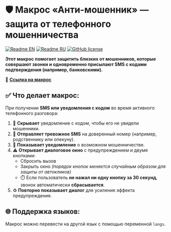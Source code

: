 # 🛡️ Макрос «Анти-мошенник» — защита от телефонного мошенничества

[![Readme EN](https://img.shields.io/badge/README-EN-blue.svg)](./README.md)
[![Readme RU](https://img.shields.io/badge/README-RU-blue.svg)](./README_RU.md)
[![GitHub license](https://img.shields.io/badge/license-MIT-458a7b.svg)](../LICENSE)

**Этот макрос помогает защитить близких от мошенников, которые совершают звонки и одновременно присылают SMS с кодами подтверждения (например, банковскими).**

📲 **[Ссылка на макрос](https://www.macrodroidlink.com/macrostore?id=25801)**

## ✅ Что делает макрос:
При получении **SMS или уведомления с кодом** во время активного телефонного разговора:

1. 📴 **Скрывает** уведомление с кодом, чтобы его не увидели мошенники.
2. 📩 **Отправляет тревожное SMS** на доверенный номер (например, родственнику или опекуну). 
3. 🚨 **Показывает уведомление** о возможном мошенничестве. 
4. ⚠️ **Открывает диалоговое окно** с предупреждением и двумя кнопками:
   - Сбросить вызов 
   - Закрыть окно *(порядок кнопок меняется случайным образом для защиты от автокликов)*
   - ⏱️ Если пользователь **не нажал ни одну кнопку за 30 секунд**, звонок автоматически **сбрасывается**.
5. ♻️ **Повторно показывает диалог** для усиления эффекта предупреждения.

## 🌐 Поддержка языков:
Макрос можно перевести на другой язык с помощью переменной `langs`.